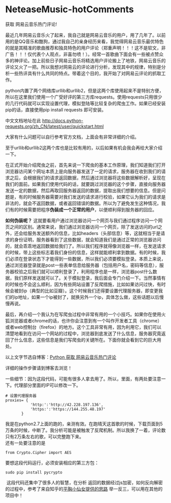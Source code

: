 # NeteaseMusic-hotComments
 获取 网易云音乐热门评论!

最近几年网易云音乐火了起来，我自己就是网易云音乐的用户，用了几年了。以前用的是QQ音乐和酷狗，通过我自己的亲身经历来看，我觉得网易云音乐最优特色的就是其精准的歌曲推荐和独具特色的用户评论（郑重声明！！！这不是软文，非广告！！！仅代表个人观点，非喜勿喷！）。经常一首歌曲下面会有一些被点赞众多的神评论。加上前些日子网易云音乐将精选用户评论搬上了地铁，网易云音乐的评论又火了一把。所以我想对网易云的评论进行分析，发现其中的规律，特别是分析一些热评具有什么共同的特点。带着这个目的，我开始了对网易云评论的抓取工作。

python内置了两个网络库urllib和urllib2，但是这两个库使用起来不是特别方便，所以在这里我们使用一个广受好评的第三方库requests。使用requests只用很少的几行代码就可以实现设置代理，模拟登陆等比较复杂的爬虫工作。如果已经安装pip的话，直接使用pip install requests 即可安装。

中文文档地址在此
http://docs.python-requests.org/zh_CN/latest/user/quickstart.html

大家有什么问题可以自行参考官方文档，上面会有非常详细的介绍。

至于urllib和urllib2这两个库也是比较有用的，以后如果有机会我会再给大家介绍一下。

在正式开始介绍爬虫之前，首先来说一下爬虫的基本工作原理，我们知道我们打开浏览器访问某个网址本质上是向服务器发送了一定的请求，服务器在收到我们的请求之后，会根据我们的请求返回数据，然后通过浏览器将这些数据解析好，呈现在我们的面前。如果我们使用代码的话，就要跳过浏览器的这个步骤，直接向服务器发送一定的数据，然后再取回服务器返回的数据，提取出我们想要的信息。但是问题是，有的时候服务器需要对我们发送的请求进行校验，如果它认为我们的请求是非法的，就会不返回数据，或者返回错误的数据。所以为了避免发生这种情况，我们有的时候需要把程序**伪装成一个正常的用户**，以便顺利得到服务器的回应。

**如何伪装呢？** 这就要看用户通过浏览器访问一个网页与我们通过程序访问一个网页之间的区别。通常来说，我们通过浏览器访问一个网页，除了发送访问的url之外，还会给服务发送额外的信息，比如headers（头部信息）等，这就相当于是请求的身份证明，服务器看到了这些数据，就会知道我们是通过正常的浏览器访问的，就会乖乖地返回数据给我们了。所以我们程序就得像浏览器一样，在发送请求的时候，带上这些标志着我们身份的信息，这样就能顺利拿到数据。有的时候，我们必须在登录状态下才能得到一些数据，所以我们必须要模拟登录。本质上来说，通过浏览器登录就是post一些表单信息给服务器（包括用户名，密码等信息），服务器校验之后我们就可以顺利登录了，利用程序也是一样，浏览器post什么数据，我们原样发送就可以了。关于模拟登录，我后面会专门介绍一下。当然事情有的时候也不会这么顺利，因为有些网站设置了反爬措施，比如如果访问过快，有时候会被封ip（典型的比如豆瓣）。这个时候我们还得要设置代理服务器，即变更我们的ip地址，如果一个ip被封了，就换另外一个ip，具体怎么做，这些话题以后慢慢再说。

 最后，再介绍一个我认为在写爬虫过程中非常有用的一个小技巧。如果你在使用火狐浏览器或者chrome的话，也许你会注意到有一个叫作开发者工具（chrome）或者web控制台（firefox）的地方。这个工具非常有用，因为利用它，我们可以清楚地看到在访问一个网站的过程中，浏览器到底发送了什么信息，服务器究竟返回了什么信息，这些信息是我们写爬虫的关键所在。下面你就会看到它的巨大用处。
 
 以上文字节选自博客：[Python 获取 网易云音乐热门评论](http://www.cnblogs.com/lyrichu/p/6635798.html)
 
 详细的操作步骤请到博客去浏览！
 
 一些细节：因为这段代码，可能有很多人拿去用了。所以，里面，有两处要注意一下。代理部分里面的IP可以修改一下。
 
 ```
# 设置代理服务器
proxies= {
            'http:':'http://42.228.197.136',
            'https:':'https://144.255.48.197'
        }
```
我是在python2.7上面的跑的，亲测有效。在跑晴天这首歌的时候，下载页面到5万条的时候，中断了。我分析可能是被触发了反爬机制。所以我换了一着，评论数只有2万条左右的歌，可以完整跑下来。
<br/>
还有一处要注意的是

 ```
from Crypto.Cipher import AES
 ```
 要想这段代码运行，必须安装相应的第三方包：
  ```
 sudo pip install pycrypto 
  ```
  
  这段代码还集中了很多人的智慧，在分析 返回的数据经过js加密，如何反向解密的过程中，参考了来自知乎的[平胸小仙女提供的思路](https://www.zhihu.com/people/luocaodan/answers) 举一反三，可以用在其他的项目中！
